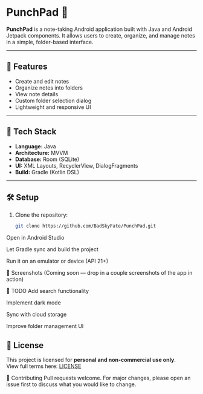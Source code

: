 # PunchPad 📝

**PunchPad** is a note-taking Android application built with Java and Android Jetpack components. It allows users to create, organize, and manage notes in a simple, folder-based interface.

---

## 🚀 Features

- Create and edit notes
- Organize notes into folders
- View note details
- Custom folder selection dialog
- Lightweight and responsive UI

---

## 📁 Tech Stack

- **Language:** Java
- **Architecture:** MVVM
- **Database:** Room (SQLite)
- **UI:** XML Layouts, RecyclerView, DialogFragments
- **Build:** Gradle (Kotlin DSL)

---

## 🛠️ Setup

1. Clone the repository:
   ```bash
   git clone https://github.com/BadSkyFate/PunchPad.git
Open in Android Studio

Let Gradle sync and build the project

Run it on an emulator or device (API 21+)

📸 Screenshots
(Coming soon — drop in a couple screenshots of the app in action)

📌 TODO
Add search functionality

Implement dark mode

Sync with cloud storage

Improve folder management UI

## 💬 License
This project is licensed for **personal and non-commercial use only**.  
View full terms here: [LICENSE](https://github.com/BadSkyFate/PunchPad/blob/main/LICENSE)


🤝 Contributing
Pull requests welcome. For major changes, please open an issue first to discuss what you would like to change.
